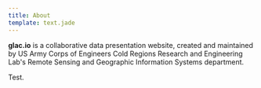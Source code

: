 ```yaml
---
title: About
template: text.jade
---
```


**glac.io** is a collaborative data presentation website, created and maintained by US Army Corps of Engineers Cold Regions Research and Engineering Lab's Remote Sensing and Geographic Information Systems department.

Test.
